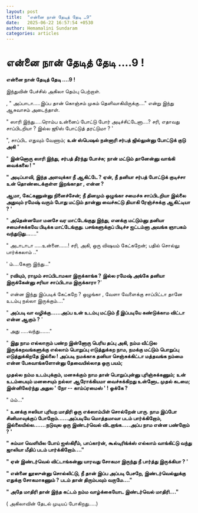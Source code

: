 ```yaml
---
layout: post
title:  "என்னை நான் தேடித் தேடி …9"
date:   2025-06-22 16:57:54 +0530
author: Hemamalini Sundaram
categories: articles
---
```


#  என்னை நான் தேடித் தேடி ....9 ! 

**என்னை நான் தேடித் தேடி ....9 !**

இந்துவின் பேச்சில் அகிலா தெம்பு பெற்றாள்.

, " அப்பாடா.....இப்ப தான் கொஞ்சம் முகம் தெளிவாகியிருக்கு...." என்று இந்து ஆசுவாசம்
அடைந்தாள்.

" ஸாரி இந்து.....ரொம்ப உன்னைப் போட்டு போர் அடிச்சிட்டேனா....? சரி, எதாவது
சாப்பிடறியா ? இல்ல ஜூஸ் போட்டுத் தரட்டுமா ? '

", சாப்பிட எதுவும் வேணாம்; **உன் ஸ்பெஷல் நன்னாரி சர்பத் ஜில்லுன்னு போட்டுக் குடு
அகி** "

" **இன்னொரு ஸாரி இந்து, சர்பத் தீர்ந்து போச்சு; நான் மட்டும் தானேன்னு வாங்கி வைக்கலை !
"**

**" அடிப்பாவி, இந்த அளவுக்கா நீ ஆகிட்டே ? ஏன், நீ தனியா சர்பத் போட்டுக் குடிச்சா உன்
தொண்டைக்குள்ள இறங்காதா , என்ன ?**

**ஆமா, கேட்கணுன்னு நினைச்சேன்; நீ தினமும் ஒழுங்கா சமைச்சு சாப்பிடறியா இல்லை அதுவும்
ரமேஷ் வரும் போது மட்டும் தான்னு வைச்சுட்டு தியாகி ரேஞ்ச்சுக்கு ஆகிட்டியா ? '**

" **அதென்னமோ மனசே வர மாட்டேங்குது இந்து, எனக்கு மட்டும்னு தனியா சமைச்சுக்கவே
பிடிக்க மாட்டேங்குது. பசங்களுக்குப் பிடிச்ச ஐட்டம்னா அவங்க ஞாபகம்
வந்துடுது...**...."

" அடாடாடா .....உன்னை......! சரி, அகி, ஒரு விஷயம் கேட்கறேன்; பதில் சொல்லு
பார்க்கலாம் .."

' ம்....கேளு இந்து..."

" **ரவியும், ராமும் சாப்பிடாமலா இருக்காங்க ? இல்ல ரமேஷ் அங்கே தனியா இருக்கேன்னு
சரியா சாப்பிடாம இருக்காரா ?**'

" என்ன இந்து இப்படிக் கேட்கறே ? ஒழுங்கா , வேளா வேளைக்கு சாப்பிட்டா தானே உடம்பு
நல்லா இருக்கும்...."

" **அப்படி வா வழிக்கு......அப்ப உன் உடம்பு மட்டும் நீ இப்படியே கண்டுக்காம விட்டா என்ன
ஆகும் ?** '

" அது .....வந்து......."

" **இது நாம எல்லாரும் பண்ற இன்னோரு பெரிய தப்பு அகி, நம்ம வீட்டுல இருக்கறவங்களுக்கு
எல்லாம் பொறுப்பு எடுத்துக்கற நாம, நமக்கு மட்டும் பொறுப்பு எடுத்துக்கிறதே இல்லை !
அப்படி நமக்காக தனியா செஞ்சுக்கிட்டா மத்தவங்க நம்மை என்ன பேசுவாங்களோன்னு தேவையில்லாத
ஒரு பயம்;**

**முதல்ல நம்ம உடம்புக்கும், மனசுக்கும் நாம தான் பொறுப்புன்னு புரிஞ்சுக்கணும்; உன்
உடம்பையும் மனசையும் நல்லா ஆரோக்கியமா வைச்சுக்கிறது உன்னோட முதல் கடமை; இன்னிலேர்ந்து
அதுல ' நோ -- காம்ப்ரமைஸ் ' ! ஒக்கே ?**

" ம்ம்..."

" **உனக்கு ஈஸியா புரியற மாதிரி ஒரு எக்ஸாம்பிள் சொல்றேன் பாரு. நாம இப்போ
சினிமாவுக்குப் போறோம்......அப்படியே மொத்தமாவா படம் பார்க்கிறோம்,
இல்லையில்ல.......நடுவுல ஒரு இண்டர்வெல் விடறாங்க.....அப்ப நாம என்ன பண்றோம் ? '**

**" சும்மா வெளியில போய் ஐஸ்கிரீம், பாப்கார்ன், கூல்டிரிங்க்ஸ் எல்லாம் வாங்கிட்டு வந்து
ஜாலியா மீதிப் படம் பார்க்கிறோம்...."**

**" ஏன் இண்டர்வெல் விட்டாங்கன்னு யாரவது சோகமா இருந்து நீ பார்த்து இருக்கியா ? '**

**" என்னை லூஸுன்னு சொல்லிட்டு, நீ தான் இப்ப அப்படி பேசறே, இண்டர்வெல்லுக்கு எதுக்கு
சோகமாகணும் ? படம் தான் திரும்பவும் வருமே...."**

**" அதே மாதிரி தான் இந்த கட்டம் நம்ம வாழ்க்கையோட இண்டர்வெல் மாதிரி...."**

( அகிலாவின் தேடல் முடியப் போகிறது.....)
